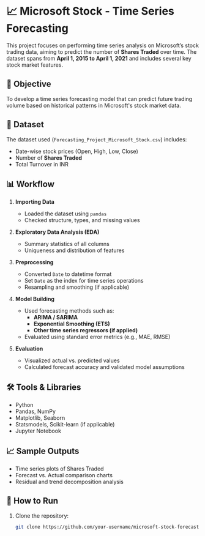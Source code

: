 # 📈 Microsoft Stock - Time Series Forecasting

This project focuses on performing time series analysis on Microsoft’s stock trading data, aiming to predict the number of **Shares Traded** over time. The dataset spans from **April 1, 2015 to April 1, 2021** and includes several key stock market features.

## 🧾 Objective

To develop a time series forecasting model that can predict future trading volume based on historical patterns in Microsoft's stock market data.

## 📁 Dataset

The dataset used (`Forecasting_Project_Microsoft_Stock.csv`) includes:
- Date-wise stock prices (Open, High, Low, Close)
- Number of **Shares Traded**
- Total Turnover in INR

## 📊 Workflow

1. **Importing Data**
   - Loaded the dataset using `pandas`
   - Checked structure, types, and missing values

2. **Exploratory Data Analysis (EDA)**
   - Summary statistics of all columns
   - Uniqueness and distribution of features

3. **Preprocessing**
   - Converted `Date` to datetime format
   - Set `Date` as the index for time series operations
   - Resampling and smoothing (if applicable)

4. **Model Building**
   - Used forecasting methods such as:
     - **ARIMA / SARIMA**
     - **Exponential Smoothing (ETS)**
     - **Other time series regressors (if applied)**
   - Evaluated using standard error metrics (e.g., MAE, RMSE)

5. **Evaluation**
   - Visualized actual vs. predicted values
   - Calculated forecast accuracy and validated model assumptions

## 🛠️ Tools & Libraries

- Python
- Pandas, NumPy
- Matplotlib, Seaborn
- Statsmodels, Scikit-learn (if applicable)
- Jupyter Notebook

## 📈 Sample Outputs

- Time series plots of Shares Traded
- Forecast vs. Actual comparison charts
- Residual and trend decomposition analysis

## 🚀 How to Run

1. Clone the repository:
   ```bash
   git clone https://github.com/your-username/microsoft-stock-forecasting.git
